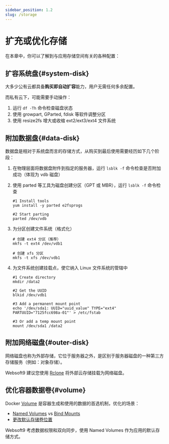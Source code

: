 ```yaml
---
sidebar_position: 1.2
slug: /storage
---
```


# 扩充或优化存储

在本章中，你可以了解到与应用存储空间有关的各种配置：  

## 扩容系统盘{#system-disk}

大多少公有云都具备**购买即自动扩容**能力，用户无需任何多余配置。  

而私有云下，可能需要手动操作：

1. 运行 `df -Th` 命令检查磁盘状态
2. 使用 growpart, GParted, fdisk 等软件调整分区
3. 使用 resize2fs 增大或收缩 ext2/ext3/ext4 文件系统

## 附加数据盘{#data-disk}

数据盘是相对于系统盘而言的存储方式，从购买到最后使用需要经历如下几个阶段：

1. 在物理层面将数据盘附件到指定的服务器，运行 `lsblk -f` 命令检查是否附加成功（体现为 vdb 磁盘）

2. 使用 parted 等工具为磁盘创建分区（GPT 或 MBR），运行 `lsblk -f` 命令检查

   ```
   #1 Install tools
   yum install -y parted e2fsprogs

   #2 Start parting
   parted /dev/vdb
   ```

3. 为分区创建文件系统（格式化）
    ```
    # 创建 ext4 分区（推荐）
    mkfs -t ext4 /dev/vdb1

    # 创建 xfs 分区
    mkfs -t xfs /dev/vdb1
    ```
4. 为文件系统创建挂载点，使它纳入 Linux 文件系统的管辖中

   ```
   #1 Create directory
   mkdir /data2

   #2 Get the UUID
   blkid /dev/vdb1

   #3 Add a permanent mount point
   echo '/dev/sda1: UUID="uuid_value" TYPE="ext4" PARTUUID="7125fcc698a-01"' > /etc/fstab

   #3 Or add a temp mount point
   mount /dev/sda1 /data2
   ```

## 附加网络磁盘{#outer-disk}

网络磁盘也称为外部存储，它位于服务器之外，是区别于服务器磁盘的一种第三方存储服务（例如：对象存储）。    

Websoft9 建议您使用 [Rclone](https://rclone.org/commands/rclone_mount/) 将外部云存储挂载为网络磁盘。  

## 优化容器数据卷{#volume}

Docker [Volume](https://docs.docker.com/storage/volumes/) 是容器生成和使用的数据的首选机制，优化的场景：

- [Named Volumes](https://docs.docker.com/storage/volumes/) vs [Bind Mounts](https://docs.docker.com/storage/bind-mounts/) 
- [更改默认存储卷位置](./docker-server#changepath)

Websoft9 考虑数据权限和双向同步，使用 Named Volumes 作为应用的默认存储方式。  
